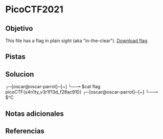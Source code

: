 # PicoCTF2021
## Objetivo
This file has a flag in plain sight (aka "in-the-clear"). [Download flag](https://mercury.picoctf.net/static/2d24d50b4ebed90c704575627f1f57b2/flag).

## Pistas
## Solucion
┌─[oscar@oscar-parrot]─[~]
└──╼ $cat flag
picoCTF{s4n1ty_v3r1f13d_f28ac910}
┌─[oscar@oscar-parrot]─[~]
└──╼ $^C

## Notas adicionales
## Referencias
